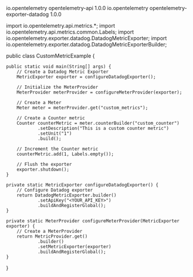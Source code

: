 <dependency>
    <groupId>io.opentelemetry</groupId>
    <artifactId>opentelemetry-api</artifactId>
    <version>1.0.0</version> <!-- or the latest version -->
</dependency>
<dependency>
    <groupId>io.opentelemetry</groupId>
    <artifactId>opentelemetry-exporter-datadog</artifactId>
    <version>1.0.0</version> <!-- or the latest version -->
</dependency>

import io.opentelemetry.api.metrics.*;
import io.opentelemetry.api.metrics.common.Labels;
import io.opentelemetry.exporter.datadog.DatadogMetricExporter;
import io.opentelemetry.exporter.datadog.DatadogMetricExporterBuilder;

public class CustomMetricExample {

    public static void main(String[] args) {
        // Create a Datadog Metric Exporter
        MetricExporter exporter = configureDatadogExporter();

        // Initialize the MeterProvider
        MeterProvider meterProvider = configureMeterProvider(exporter);

        // Create a Meter
        Meter meter = meterProvider.get("custom_metrics");

        // Create a Counter metric
        Counter counterMetric = meter.counterBuilder("custom_counter")
                .setDescription("This is a custom counter metric")
                .setUnit("1")
                .build();

        // Increment the Counter metric
        counterMetric.add(1, Labels.empty());

        // Flush the exporter
        exporter.shutdown();
    }

    private static MetricExporter configureDatadogExporter() {
        // Configure Datadog exporter
        return DatadogMetricExporter.builder()
                .setApiKey("<YOUR_API_KEY>")
                .buildAndRegisterGlobal();
    }

    private static MeterProvider configureMeterProvider(MetricExporter exporter) {
        // Create a MeterProvider
        return MetricProvider.get()
                .builder()
                .setMetricExporter(exporter)
                .buildAndRegisterGlobal();
    }
}
